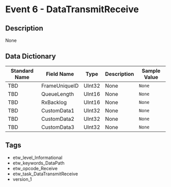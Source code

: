 # Event 6 - DataTransmitReceive

## Description
None

## Data Dictionary
|Standard Name|Field Name|Type|Description|Sample Value|
|---|---|---|---|---|
|TBD|FrameUniqueID|UInt32|None|`None`|
|TBD|QueueLength|UInt16|None|`None`|
|TBD|RxBacklog|UInt16|None|`None`|
|TBD|CustomData1|UInt32|None|`None`|
|TBD|CustomData2|UInt32|None|`None`|
|TBD|CustomData3|UInt32|None|`None`|

## Tags
* etw_level_Informational
* etw_keywords_DataPath
* etw_opcode_Receive
* etw_task_DataTransmitReceive
* version_1